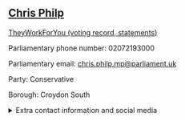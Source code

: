 ## <a href="https://members.parliament.uk/member/4503/contact">Chris Philp</a>

<a href="https://www.theyworkforyou.com/mp/25377/chris_philp/croydon_south">TheyWorkForYou (voting record, statements)</a> 

Parliamentary phone number: 02072193000 

Parliamentary email: chris.philp.mp@parliament.uk 

Party: Conservative 

Borough: Croydon South 

<details><summary>Extra contact information and social media</summary> 
<li>Website: http://www.chrisphilp.com/</li>
<li>Twitter: https://twitter.com/CPhilpOfficial</li>
<li>Constituency office phone number:</li>
<li>Constituency office email:</li>
<li>Facebook:</li>
<li>Instagram:</li>
<li>Youtube:</li>
<li>Linkedin:</li>
<li>Government department phone number:</li>
<li>Government department email:</li>
<li>Threads:</li>
<li>Party office phone number:</li>
<li>Party office email:</li>
<li>Tiktok:</li>
</details>